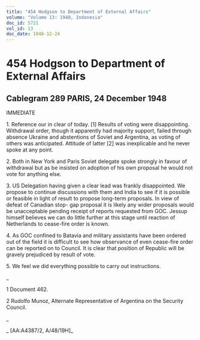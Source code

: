 ```yaml
---
title: "454 Hodgson to Department of External Affairs"
volume: "Volume 13: 1948, Indonesia"
doc_id: 5721
vol_id: 13
doc_date: 1948-12-24
---
```


# 454 Hodgson to Department of External Affairs

## Cablegram 289 PARIS, 24 December 1948

IMMEDIATE

1\. Reference our in clear of today. [1] Results of voting were disappointing. Withdrawal order, though it apparently had majority support, failed through absence Ukraine and abstentions of Soviet and Argentina, as voting of others was anticipated. Attitude of latter [2] was inexplicable and he never spoke at any point.

2\. Both in New York and Paris Soviet delegate spoke strongly in favour of withdrawal but as be insisted on adoption of his own proposal he would not vote for anything else.

3\. US Delegation having given a clear lead was frankly disappointed. We propose to continue discussions with them and India to see if it is possible or feasible in light of result to propose long-term proposals. In view of defeat of Canadian stop- gap proposal it is likely any wider proposals would be unacceptable pending receipt of reports requested from GOC. Jessup himself believes we can do little further at this stage until reaction of Netherlands to cease-fire order is known.

4\. As GOC confined to Batavia and military assistants have been ordered out of the field it is difficult to see how observance of even cease-fire order can be reported on to Council. It is clear that position of Republic will be gravely prejudiced by result of vote.

5\. We feel we did everything possible to carry out instructions.

_

1 Document 462.

2 Rudolfo Munoz, Alternate Representative of Argentina on the Security Council.

_

_ [AA:A4387/2, A/48/19H]_
